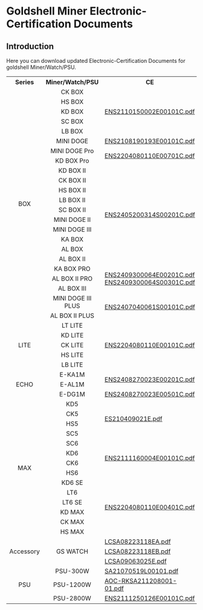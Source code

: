 # Goldshell Miner Electronic-Certification Documents
## Introduction
Here you can download updated Electronic-Certification Documents for goldshell Miner/Watch/PSU.

<table>
	<tr>
	    <th >Series</th>
        <th >Miner/Watch/PSU</th>
        <th >CE</th>
        <th >FCC</th>
	</tr >
	<tr>
        <td rowspan="23" style="text-align: center; vertical-align: middle;">BOX</td>
	    <td style="text-align: center; vertical-align: middle; width: 150px">CK BOX</td>
	    <td rowspan="5"><a href=https://raw.githubusercontent.com/goldshellminer/Electronic-Certification/main/CE/ENS2110150002E00101C.pdf>ENS2110150002E00101C.pdf</a>
        </td>
	    <td rowspan="5"><a href=https://raw.githubusercontent.com/goldshellminer/Electronic-Certification/main/FCC/ENS2110150002E00301C.pdf>ENS2110150002E00301C.pdf</a></td>  
	</tr >
	<tr>
	    <td style="text-align: center; vertical-align: middle; width: 150px">HS BOX</td>
	</tr>
	<tr>
	    <td style="text-align: center; vertical-align: middle; width: 150px">KD BOX</td>
	</tr>
    <tr>
	    <td style="text-align: center; vertical-align: middle; width: 150px">SC BOX</td>
	</tr>
    <tr>
	    <td style="text-align: center; vertical-align: middle; width: 150px">LB BOX</td>
	</tr>
    <tr>
	    <td style="text-align: center; vertical-align: middle; width: 150px">MINI DOGE</td>
        <td><a href=https://raw.githubusercontent.com/goldshellminer/Electronic-Certification/main/CE/ENS2108190193E00101C.pdf>ENS2108190193E00101C.pdf</a></td>
        <td><a href=https://raw.githubusercontent.com/goldshellminer/Electronic-Certification/main/FCC/ENS2110130001E00101C.pdf>ENS2110130001E00101C.pdf</a></td>
	</tr>
    <tr>
	    <td style="text-align: center; vertical-align: middle; width: 150px">MINI DOGE Pro</td>
        <td rowspan="2"><a href=https://raw.githubusercontent.com/goldshellminer/Electronic-Certification/main/CE/ENS2110150002E00101C.pdf>ENS2204080110E00701C.pdf</a></td> 
        <td rowspan="2"><a href=https://raw.githubusercontent.com/goldshellminer/Electronic-Certification/main/FCC/ENS2110150002E00301C.pdf>ENS2204080110E00901C.pdf</a></td> 
	</tr>
    <tr>
	    <td style="text-align: center; vertical-align: middle; width: 150px">KD BOX Pro</td>
	</tr>
    <tr>
	    <td style="text-align: center; vertical-align: middle; width: 150px">KD BOX II</td>
        <td rowspan="10"><a href=https://raw.githubusercontent.com/goldshellminer/Electronic-Certification/main/CE/ENS2405200314S00201C.pdf>ENS2405200314S00201C.pdf</a></td> 
        <td rowspan="10"><a href=https://raw.githubusercontent.com/goldshellminer/Electronic-Certification/main/FCC/ENS2408260197E00101C.pdf>ENS2408260197E00101C.pdf</td> 
	</tr>
    <tr>
	    <td style="text-align: center; vertical-align: middle; width: 150px">CK BOX II</td>
	</tr>
    <tr>
	    <td style="text-align: center; vertical-align: middle; width: 150px">HS BOX II</td>
	</tr>
    <tr>
	    <td style="text-align: center; vertical-align: middle; width: 150px">LB BOX II</td>
	</tr>
    <tr>
	    <td style="text-align: center; vertical-align: middle; width: 150px">SC BOX II</td>
	</tr>
    <tr>
	    <td style="text-align: center; vertical-align: middle; width: 150px">MINI DOGE II</td>
	</tr>
    <tr>
	    <td style="text-align: center; vertical-align: middle; width: 150px">MINI DOGE III</td>
	</tr>
    <tr>
	    <td style="text-align: center; vertical-align: middle; width: 150px">KA BOX</td>
	</tr>
    <tr>
	    <td style="text-align: center; vertical-align: middle; width: 150px">AL BOX</td>
	</tr>
    <tr>
	    <td style="text-align: center; vertical-align: middle; width: 150px">AL BOX II</td>
	</tr>
    <tr>
	    <td style="text-align: center; vertical-align: middle; width: 150px">KA BOX PRO</td>
        <td rowspan="3"><a href=https://raw.githubusercontent.com/goldshellminer/Electronic-Certification/main/CE/ENS2409300064E00201C.pdf>ENS2409300064E00201C.pdf</a>
		<a href=https://raw.githubusercontent.com/goldshellminer/Electronic-Certification/main/CE/ENS2409300064S00301C.pdf>ENS2409300064S00301C.pdf</a></td> 
        <td rowspan="3"><a href=https://raw.githubusercontent.com/goldshellminer/Electronic-Certification/main/FCC/ENS2409300064E00101C.pdf>ENS2409300064E00101C.pdf</a></td> 
	</tr>
	<tr>
	    <td style="text-align: center; vertical-align: middle; width: 150px">AL BOX II PRO</td>
	</tr>	
	<tr>
	    <td style="text-align: center; vertical-align: middle; width: 150px">AL BOX III</td>
	</tr>	
    <tr>
	    <td style="text-align: center; vertical-align: middle; width: 150px">MINI DOGE III PLUS</td>
        <td rowspan="2"><a href=https://raw.githubusercontent.com/goldshellminer/Electronic-Certification/main/CE/ENS2407040061S00101C.pdf>ENS2407040061S00101C.pdf</a></td> 
        <td rowspan="2"><a href=https://raw.githubusercontent.com/goldshellminer/Electronic-Certification/main/FCC/ENS2407040061E00301C.pdf>ENS2407040061E00301C.pdf</td> 
	</tr>
	<tr>
	    <td style="text-align: center; vertical-align: middle; width: 150px">AL BOX II PLUS</td>
	</tr>
    <tr>
        <td rowspan="5" style="text-align: center; vertical-align: middle;">LITE</td>
	    <td style="text-align: center; vertical-align: middle; width: 150px">LT LITE</td>
	    <td rowspan="5"><a href=https://raw.githubusercontent.com/goldshellminer/Electronic-Certification/main/CE/ENS2204080110E00101C.pdf>ENS2204080110E00101C.pdf</a>
        </td>
	    <td rowspan="5"><a href=https://raw.githubusercontent.com/goldshellminer/Electronic-Certification/main/FCC/ENS2204080110E00301C.pdf>ENS2204080110E00301C.pdf</a></td>  
	</tr >
    <tr>
	    <td style="text-align: center; vertical-align: middle; width: 150px">KD LITE</td>
	</tr>
    <tr>
	    <td style="text-align: center; vertical-align: middle; width: 150px">CK LITE</td>
	</tr>
    <tr>
	    <td style="text-align: center; vertical-align: middle; width: 150px">HS LITE</td>
	</tr>
    <tr>
	    <td style="text-align: center; vertical-align: middle; width: 150px">LB LITE</td>
	</tr>
	<tr>
        <td rowspan="3" style="text-align: center; vertical-align: middle;">ECHO</td>
	    <td style="text-align: center; vertical-align: middle; width: 150px">E-KA1M</td>
	    <td rowspan="2"><a href=https://raw.githubusercontent.com/goldshellminer/Electronic-Certification/main/CE/ENS2408270023E00201C.pdf>ENS2408270023E00201C.pdf</a>
        </td>
	    <td rowspan="2"><a href=https://raw.githubusercontent.com/goldshellminer/Electronic-Certification/main/FCC/ENS2408270023E00301C.pdf>ENS2408270023E00301C.pdf</td>  
	</tr >
    <tr>
	    <td style="text-align: center; vertical-align: middle; width: 150px">E-AL1M</td>
	</tr >
    <tr>
	    <td style="text-align: center; vertical-align: middle; width: 150px">E-DG1M</td>
	    <td><a href=https://raw.githubusercontent.com/goldshellminer/Electronic-Certification/main/CE/ENS2408270023E00501C.pdf>ENS2408270023E00501C.pdf</a>
        </td>
	    <td><a href=https://raw.githubusercontent.com/goldshellminer/Electronic-Certification/main/FCC/ENS2408270023E00601C.pdf>ENS2408270023E00601C.pdf</a></td>  
	</tr >
    <tr>
        <td rowspan="14" style="text-align: center; vertical-align: middle;">MAX</td>
	    <td style="text-align: center; vertical-align: middle; width: 150px">KD5</td>
	    <td rowspan="4"><a href=https://raw.githubusercontent.com/goldshellminer/Electronic-Certification/main/CE/ES210409021E.pdf>ES210409021E.pdf</a>
        </td>
	    <td rowspan="4"><a href=https://raw.githubusercontent.com/goldshellminer/Electronic-Certification/main/FCC/ES210409023E.pdf>ES210409023E.pdf</a></td>  
	</tr >
    <tr>
	    <td style="text-align: center; vertical-align: middle; width: 150px">CK5</td>
	</tr>
    <tr>
	    <td style="text-align: center; vertical-align: middle; width: 150px">HS5</td>
	</tr>
    <tr>
	    <td style="text-align: center; vertical-align: middle; width: 150px">SC5</td>
	</tr>
    <tr>
	    <td style="text-align: center; vertical-align: middle; width: 150px">SC6</td>
	    <td rowspan="4"><a href=https://raw.githubusercontent.com/goldshellminer/Electronic-Certification/main/CE/ENS2111160004E00101C.pdf>ENS2111160004E00101C.pdf</a>
        </td>
	    <td rowspan="4"><a href=https://raw.githubusercontent.com/goldshellminer/Electronic-Certification/main/FCC/ENS2111160004E00301C.pdf>ENS2111160004E00301C.pdf</a></td>  
	</tr >
    <tr>
	    <td style="text-align: center; vertical-align: middle; width: 150px">KD6</td>
	</tr>
    <tr>
	    <td style="text-align: center; vertical-align: middle; width: 150px">CK6</td>
	</tr>
    <tr>
	    <td style="text-align: center; vertical-align: middle; width: 150px">HS6</td>
	</tr>
    <tr>
	    <td style="text-align: center; vertical-align: middle; width: 150px">KD6 SE</td>
	    <td rowspan="6"><a href=https://raw.githubusercontent.com/goldshellminer/Electronic-Certification/main/CE/ENS2204080110E00401C.pdf>ENS2204080110E00401C.pdf</a>
        </td>
	    <td rowspan="6"><a href=https://raw.githubusercontent.com/goldshellminer/Electronic-Certification/main/FCC/ENS2204080110E00601C.pdf>ENS2204080110E00601C.pdf</a></td> 
	</tr >
    <tr>
	    <td style="text-align: center; vertical-align: middle; width: 150px">LT6</td>
	</tr>
    <tr>
	    <td style="text-align: center; vertical-align: middle; width: 150px">LT6 SE</td>
	</tr>
    <tr>
	    <td style="text-align: center; vertical-align: middle; width: 150px">KD MAX</td>
	</tr>
    <tr>
	    <td style="text-align: center; vertical-align: middle; width: 150px">CK MAX</td>
	</tr>
    <tr>
	    <td style="text-align: center; vertical-align: middle; width: 150px">HS MAX</td>
	</tr>
    <tr>
        <td rowspan="3" style="text-align: center; vertical-align: middle;">Accessory</td>
	    <td rowspan="3" style="text-align: center; vertical-align: middle; width: 150px">GS WATCH</td>
	    <td><a href=https://raw.githubusercontent.com/goldshellminer/Electronic-Certification/main/CE/LCSA08223118EA.pdf>LCSA08223118EA.pdf</a>
        </td>
	    <td rowspan="3">/</td>  
	</tr>
    <tr>
	    <td><a href=https://raw.githubusercontent.com/goldshellminer/Electronic-Certification/main/CE/LCSA08223118EB.pdf>LCSA08223118EB.pdf</a></td>
	</tr>
    <tr>
	    <td><a href=https://raw.githubusercontent.com/goldshellminer/Electronic-Certification/main/CE/LCSA09063025E.pdf>LCSA09063025E.pdf</a></td>
	</tr>
    <tr>
        <td rowspan="3" style="text-align: center; vertical-align: middle;">PSU</td>
	    <td style="text-align: center; vertical-align: middle; width: 150px">PSU-300W</td>
	    <td><a href=https://raw.githubusercontent.com/goldshellminer/Electronic-Certification/main/CE/SA21070519L00101.pdf>SA21070519L00101.pdf</a>
        </td>
	    <td>/</td>  
	</tr >
    <tr>
	    <td style="text-align: center; vertical-align: middle; width: 150px">PSU-1200W</td>
	    <td><a href=https://raw.githubusercontent.com/goldshellminer/Electronic-Certification/main/CE/AOC-RKSA211208001-01.pdf>AOC-RKSA211208001-01.pdf</a>
        </td>
	    <td>/</td>  
	</tr >
    <tr>
	    <td style="text-align: center; vertical-align: middle; width: 150px">PSU-2800W</td>
	    <td><a href=https://raw.githubusercontent.com/goldshellminer/Electronic-Certification/main/CE/ENS2111250126E00101C.pdf>ENS2111250126E00101C.pdf</a>
        </td>
	    <td>/</td>  
	</tr >
</table>

